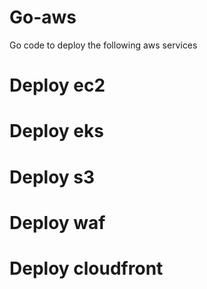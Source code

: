 # Go-aws
Go code to deploy the following aws services

# Deploy ec2
# Deploy eks
# Deploy s3
# Deploy waf 
# Deploy cloudfront
